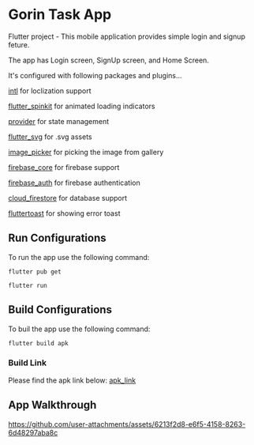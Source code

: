 # Gorin Task App

Flutter project - This mobile application provides simple login and signup feture.

The app has Login screen, SignUp screen, and Home Screen.

It's configured with following packages and plugins...

[intl] for loclization support

[flutter_spinkit] for animated loading indicators

[provider] for state management

[flutter_svg] for .svg assets

[image_picker] for picking the image from gallery

[firebase_core] for firebase support

[firebase_auth] for firebase authentication

[cloud_firestore] for database support

[fluttertoast] for showing error toast



## Run Configurations

To run the app use the following command:
```
flutter pub get
```

```
flutter run
```


## Build Configurations

To buil the app use the following command:
```
flutter build apk
```

### Build Link
Please find the apk link below:
[apk_link]


## App Walkthrough


https://github.com/user-attachments/assets/6213f2d8-e6f5-4158-8263-6d48297aba8c



[intl]: https://pub.dev/packages/intl
[flutter_spinkit]: https://pub.dev/packages/flutter_spinkit
[provider]: https://pub.dev/packages/provider
[flutter_svg]: https://pub.dev/packages/flutter_svg
[image_picker]: https://pub.dev/packages/image_picker
[firebase_core]: https://pub.dev/packages/firebase_core
[firebase_auth]: https://pub.dev/packages/firebase_auth
[cloud_firestore]: https://pub.dev/packages/cloud_firestore
[fluttertoast]: https://pub.dev/packages/fluttertoast
[apk_link]: https://drive.google.com/file/d/1y1eGiIPNfW0oBAiro1h7bkeNmlfQfy_Y/view?usp=sharing
